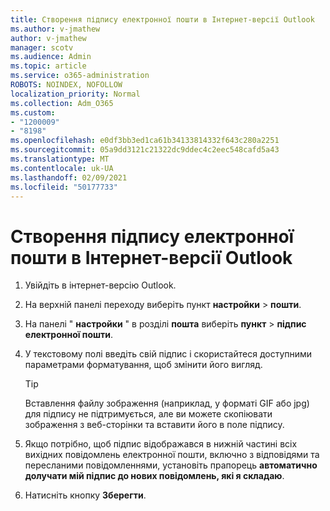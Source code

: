 ```yaml
---
title: Створення підпису електронної пошти в Інтернет-версії Outlook
ms.author: v-jmathew
author: v-jmathew
manager: scotv
ms.audience: Admin
ms.topic: article
ms.service: o365-administration
ROBOTS: NOINDEX, NOFOLLOW
localization_priority: Normal
ms.collection: Adm_O365
ms.custom:
- "1200009"
- "8198"
ms.openlocfilehash: e0df3bb3ed1ca61b34133814332f643c280a2251
ms.sourcegitcommit: 05a9dd3121c21322dc9ddec4c2eec548cafd5a43
ms.translationtype: MT
ms.contentlocale: uk-UA
ms.lasthandoff: 02/09/2021
ms.locfileid: "50177733"
---
```

# <a name="create-email-signature-in-outlook-on-the-web"></a>Створення підпису електронної пошти в Інтернет-версії Outlook

1. Увійдіть в інтернет-версію Outlook.
2. На верхній панелі переходу виберіть пункт **настройки**  >  **пошти**.
3. На панелі " **настройки** " в розділі **пошта** виберіть **пункт**  >  **підпис електронної пошти**.
4. У текстовому полі введіть свій підпис і скористайтеся доступними параметрами форматування, щоб змінити його вигляд.

    > [!TIP]
    > Вставлення файлу зображення (наприклад, у форматі GIF або jpg) для підпису не підтримується, але ви можете скопіювати зображення з веб-сторінки та вставити його в поле підпису.

5. Якщо потрібно, щоб підпис відображався в нижній частині всіх вихідних повідомлень електронної пошти, включно з відповідями та пересланими повідомленнями, установіть прапорець **автоматично долучати мій підпис до нових повідомлень, які я складаю**.
6. Натисніть кнопку **Зберегти**.
